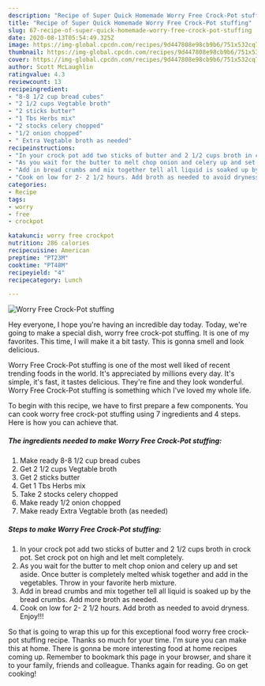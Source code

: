 ```yaml
---
description: "Recipe of Super Quick Homemade Worry Free Crock-Pot stuffing"
title: "Recipe of Super Quick Homemade Worry Free Crock-Pot stuffing"
slug: 67-recipe-of-super-quick-homemade-worry-free-crock-pot-stuffing
date: 2020-08-13T05:54:49.325Z
image: https://img-global.cpcdn.com/recipes/9d447808e98cb9b6/751x532cq70/worry-free-crock-pot-stuffing-recipe-main-photo.jpg
thumbnail: https://img-global.cpcdn.com/recipes/9d447808e98cb9b6/751x532cq70/worry-free-crock-pot-stuffing-recipe-main-photo.jpg
cover: https://img-global.cpcdn.com/recipes/9d447808e98cb9b6/751x532cq70/worry-free-crock-pot-stuffing-recipe-main-photo.jpg
author: Scott McLaughlin
ratingvalue: 4.3
reviewcount: 13
recipeingredient:
- "8-8 1/2 cup bread cubes"
- "2 1/2 cups Vegtable broth"
- "2 sticks butter"
- "1 Tbs Herbs mix"
- "2 stocks celery chopped"
- "1/2 onion chopped"
- " Extra Vegtable broth as needed"
recipeinstructions:
- "In your crock pot add two sticks of butter and 2 1/2 cups broth in crock pot. Set crock pot on high and let melt completely."
- "As you wait for the butter to melt chop onion and celery up and set aside. Once butter is completely melted whisk together and add in the vegetables. Throw in your favorite herb mixture."
- "Add in bread crumbs and mix together tell all liquid is soaked up by the bread crumbs. Add more broth as needed."
- "Cook on low for 2- 2 1/2 hours. Add broth as needed to avoid dryness. Enjoy!!!"
categories:
- Recipe
tags:
- worry
- free
- crockpot

katakunci: worry free crockpot 
nutrition: 286 calories
recipecuisine: American
preptime: "PT23M"
cooktime: "PT48M"
recipeyield: "4"
recipecategory: Lunch

---
```



![Worry Free Crock-Pot stuffing](https://img-global.cpcdn.com/recipes/9d447808e98cb9b6/751x532cq70/worry-free-crock-pot-stuffing-recipe-main-photo.jpg)

Hey everyone, I hope you're having an incredible day today. Today, we're going to make a special dish, worry free crock-pot stuffing. It is one of my favorites. This time, I will make it a bit tasty. This is gonna smell and look delicious.



Worry Free Crock-Pot stuffing is one of the most well liked of recent trending foods in the world. It's appreciated by millions every day. It's simple, it's fast, it tastes delicious. They're fine and they look wonderful. Worry Free Crock-Pot stuffing is something which I've loved my whole life.


To begin with this recipe, we have to first prepare a few components. You can cook worry free crock-pot stuffing using 7 ingredients and 4 steps. Here is how you can achieve that.

##### The ingredients needed to make Worry Free Crock-Pot stuffing:

1. Make ready 8-8 1/2 cup bread cubes
1. Get 2 1/2 cups Vegtable broth
1. Get 2 sticks butter
1. Get 1 Tbs Herbs mix
1. Take 2 stocks celery chopped
1. Make ready 1/2 onion chopped
1. Make ready  Extra Vegtable broth (as needed)




##### Steps to make Worry Free Crock-Pot stuffing:

1. In your crock pot add two sticks of butter and 2 1/2 cups broth in crock pot. Set crock pot on high and let melt completely.
1. As you wait for the butter to melt chop onion and celery up and set aside. Once butter is completely melted whisk together and add in the vegetables. Throw in your favorite herb mixture.
1. Add in bread crumbs and mix together tell all liquid is soaked up by the bread crumbs. Add more broth as needed.
1. Cook on low for 2- 2 1/2 hours. Add broth as needed to avoid dryness. Enjoy!!!




So that is going to wrap this up for this exceptional food worry free crock-pot stuffing recipe. Thanks so much for your time. I'm sure you can make this at home. There is gonna be more interesting food at home recipes coming up. Remember to bookmark this page in your browser, and share it to your family, friends and colleague. Thanks again for reading. Go on get cooking!
